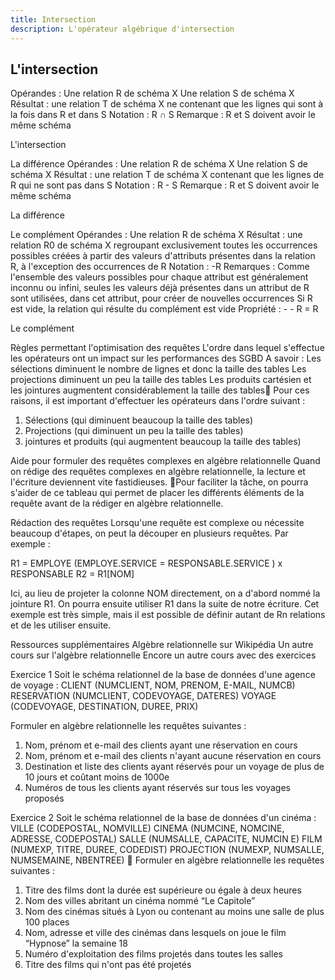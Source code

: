 ```yaml
---
title: Intersection
description: L'opérateur algébrique d'intersection
---
```


## L'intersection
Opérandes :
Une relation R de schéma X
Une relation S de schéma X
Résultat : une relation T de schéma X ne contenant que les lignes qui sont à la fois dans R et dans S
Notation : R ∩ S
Remarque : R et S doivent avoir le même schéma

L'intersection

La différence
Opérandes :
Une relation R de schéma X
Une relation S de schéma X
Résultat : une relation T de schéma X contenant que les lignes de R qui ne sont pas dans S
Notation : R - S
Remarque : R et S doivent avoir le même schéma

La différence

Le complément
Opérandes :
Une relation R de schéma X
Résultat : une relation R0 de schéma X regroupant exclusivement toutes les occurrences possibles créées à partir des valeurs d'attributs présentes dans la relation R, à l'exception des occurrences de R
Notation : -R
Remarques :
Comme l'ensemble des valeurs possibles pour chaque attribut est généralement inconnu ou infini, seules les valeurs déjà présentes dans un attribut de R sont utilisées, dans cet attribut, pour créer de nouvelles occurrences
Si R est vide, la relation qui résulte du complément est vide
Propriété :   - - R = R

Le complément

Règles permettant l'optimisation des requêtes
L'ordre dans lequel s'effectue les opérateurs ont un impact sur les performances des SGBD
A savoir : 
Les sélections diminuent le nombre de lignes et donc la taille des tables
Les projections diminuent un peu la taille des tables
Les produits cartésien et les jointures augmentent considérablement la taille des tables
Pour ces raisons, il est important d'effectuer les opérateurs dans l'ordre suivant :
1. Sélections (qui diminuent beaucoup la taille des tables)
2. Projections (qui diminuent un peu la taille des tables)
3. jointures et produits (qui augmentent beaucoup la taille des tables)

Aide pour formuler des requêtes complexes en algèbre relationnelle
Quand on rédige des requêtes complexes en algèbre relationnelle, la lecture et l'écriture deviennent vite fastidieuses. Pour faciliter la tâche, on pourra s'aider de ce tableau qui permet de placer les différents éléments de la requête avant de la rédiger en algèbre relationnelle.

Rédaction des requêtes
Lorsqu'une requête est complexe ou nécessite beaucoup d'étapes, on peut la découper en plusieurs requêtes. Par exemple :

R1 = EMPLOYE (EMPLOYE.SERVICE = RESPONSABLE.SERVICE ) x RESPONSABLE
R2 = R1[NOM]

Ici, au lieu de projeter la colonne NOM directement, on a d'abord nommé la jointure R1. On pourra ensuite utiliser R1 dans la suite de notre écriture. Cet exemple est très simple, mais il est possible de définir autant de Rn relations et de les utiliser ensuite.

Ressources supplémentaires
Algèbre relationnelle sur Wikipédia
Un autre cours sur l'algèbre relationnelle
Encore un autre cours  avec des exercices

Exercice 1
Soit le schéma relationnel de la base de données d'une agence de voyage :
CLIENT (NUMCLIENT, NOM, PRENOM, E-MAIL, NUMCB)
RESERVATION (NUMCLIENT, CODEVOYAGE, DATERES)
VOYAGE (CODEVOYAGE, DESTINATION, DUREE, PRIX)

Formuler en algèbre relationnelle les requêtes suivantes :
1. Nom, prénom et e-mail des clients ayant une réservation en cours
2. Nom, prénom et e-mail des clients n'ayant aucune réservation en cours
3. Destination et liste des clients ayant réservés pour un voyage de plus de 10 jours et coûtant moins de 1000e
4. Numéros de tous les clients ayant réservés sur tous les voyages proposés

Exercice 2
Soit le schéma relationnel de la base de données d'un cinéma : 
VILLE (CODEPOSTAL, NOMVILLE) 
CINEMA (NUMCINE, NOMCINE, ADRESSE, CODEPOSTAL) 
SALLE (NUMSALLE, CAPACITE, NUMCIN E) 
FILM (NUMEXP, TITRE, DUREE, CODEDIST) 
PROJECTION (NUMEXP, NUMSALLE, NUMSEMAINE, NBENTREE) 
Formuler en algèbre relationnelle les requêtes suivantes : 
1. Titre des films dont la durée est supérieure ou égale à deux heures 
2. Nom des villes abritant un cinéma nommé “Le Capitole” 
3. Nom des cinémas situés à Lyon ou contenant au moins une salle de plus 100 places 
4. Nom, adresse et ville des cinémas dans lesquels on joue le film “Hypnose” la semaine 18 
5. Numéro d'exploitation des films projetés dans toutes les salles 
6. Titre des films qui n'ont pas été projetés

